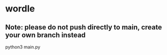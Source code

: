 # wordle

## Note: please do not push directly to main, create your own branch instead

python3 main.py
